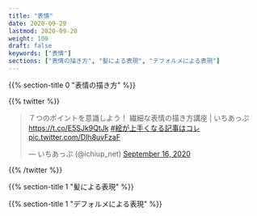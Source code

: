 ```yaml
---
title: "表情"
date: 2020-09-20
lastmod: 2020-09-20
weight: 100
draft: false
keywords: ["表情"]
sections: ["表情の描き方", "髪による表現", "デフォルメによる表現"]
---
```


{{% section-title 0 "表情の描き方" %}}

{{% twitter %}}

<!-- https://twitter.com/ichiup_net/status/1306203183874822146 -->
<blockquote class="twitter-tweet"><p lang="ja" dir="ltr">７つのポイントを意識しよう！ 繊細な表情の描き方講座 | いちあっぷ <a href="https://t.co/E5SJk9QtJk">https://t.co/E5SJk9QtJk</a> <a href="https://twitter.com/hashtag/%E7%B5%B5%E3%81%8C%E4%B8%8A%E6%89%8B%E3%81%8F%E3%81%AA%E3%82%8B%E8%A8%98%E4%BA%8B%E3%81%AF%E3%82%B3%E3%83%AC?src=hash&amp;ref_src=twsrc%5Etfw">#絵が上手くなる記事はコレ</a> <a href="https://t.co/DIh8uvFzaF">pic.twitter.com/DIh8uvFzaF</a></p>&mdash; いちあっぷ (@ichiup_net) <a href="https://twitter.com/ichiup_net/status/1306203183874822146?ref_src=twsrc%5Etfw">September 16, 2020</a></blockquote>
{{% /twitter %}}

{{% section-title 1 "髪による表現" %}}

{{% section-title 1 "デフォルメによる表現" %}}
